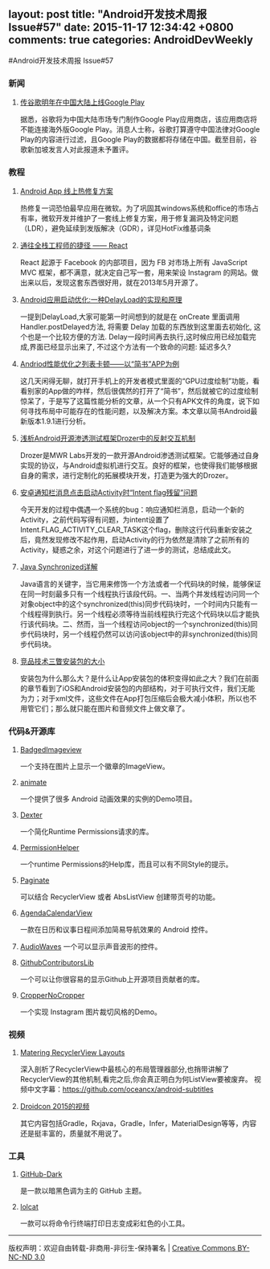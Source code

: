 layout: post
title: "Android开发技术周报 Issue#57"
date: 2015-11-17 12:34:42 +0800
comments: true
categories: AndroidDevWeekly
---

#Android开发技术周报 Issue#57

### 新闻

1. [传谷歌明年在中国大陆上线Google Play](http://tech.qq.com/a/20151120/060130.htm)

	据悉，谷歌将为中国大陆市场专门制作Google Play应用商店，该应用商店将不能连接海外版Google Play。消息人士称，谷歌打算遵守中国法律对Google Play的内容进行过滤，且Google Play的数据都将存储在中国。截至目前，谷歌新加坡发言人对此报道未予置评。

### 教程

1. [Android App 线上热修复方案](http://t.cn/RU1q22P)

	热修复一词恐怕最早应用在微软。为了巩固其windows系统和office的市场占有率，微软开发并维护了一套线上修复方案，用于修复漏洞及特定问题（LDR），避免延续到发版解决（GDR），详见HotFix维基词条

1. [通往全栈工程师的捷径 —— React](http://t.cn/RUuzmLI)

	React 起源于 Facebook 的内部项目，因为 FB 对市场上所有 JavaScript MVC 框架，都不满意，就决定自己写一套，用来架设 Instagram 的网站。做出来以后，发现这套东西很好用，就在2013年5月开源了。

1. [Android应用启动优化:一种DelayLoad的实现和原理](http://androidperformance.com/2015/11/18/Android-app-lunch-optimize-delay-load.html)

	一提到DelayLoad,大家可能第一时间想到的就是在 onCreate 里面调用 Handler.postDelayed方法, 将需要 Delay 加载的东西放到这里面去初始化, 这个也是一个比较方便的方法. Delay一段时间再去执行,这时候应用已经加载完成,界面已经显示出来了, 不过这个方法有一个致命的问题: 延迟多久?

1. [Andriod性能优化之列表卡顿——以“简书”APP为例](http://blog.csdn.net/zhaokaiqiang1992/article/details/49951095)

	这几天闲得无聊，就打开手机上的开发者模式里面的“GPU过度绘制”功能，看看别家的App做的咋样，然后很偶然的打开了“简书”，然后就被它的过度绘制惊呆了，于是写了这篇性能分析的文章，从一个只有APK文件的角度，说下如何寻找布局中可能存在的性能问题，以及解决方案。本文章以简书Android最新版本1.9.1进行分析。

1. [浅析Android开源渗透测试框架Drozer中的反射交互机制](http://www.freebuf.com/tools/86180.html)

	Drozer是MWR Labs开发的一款开源Android渗透测试框架。它能够通过自身实现的协议，与Android虚拟机进行交互。良好的框架，也使得我们能够根据自身的需求，进行定制化的拓展模块开发，打造更为强大的Drozer。

1. [安卓通知栏消息点击启动Activity时“Intent flag残留”问题](http://blog.piasy.com/Android-Notification-Pending-Intent-Bug/)

	今天开发的过程中偶遇一个系统的bug：响应通知栏消息，启动一个新的Activity，之前代码写得有问题，为intent设置了Intent.FLAG_ACTIVITY_CLEAR_TASK这个flag，删除这行代码重新安装之后，竟然发现修改不起作用，启动Activity的行为依然是清除了之前所有的Activity，疑惑之余，对这个问题进行了进一步的测试，总结成此文。

1. [Java Synchronized详解](http://www.cnblogs.com/GnagWang/archive/2011/02/27/1966606.html)

	Java语言的关键字，当它用来修饰一个方法或者一个代码块的时候，能够保证在同一时刻最多只有一个线程执行该段代码。一、当两个并发线程访问同一个对象object中的这个synchronized(this)同步代码块时，一个时间内只能有一个线程得到执行。另一个线程必须等待当前线程执行完这个代码块以后才能执行该代码块。二、然而，当一个线程访问object的一个synchronized(this)同步代码块时，另一个线程仍然可以访问该object中的非synchronized(this)同步代码块。

1. [竞品技术三瞥安装包的大小](http://t.cn/RUuySYD)

	安装包为什么那么大？是什么让App安装包的体积变得如此之大？我们在前面的章节看到了iOS和Android安装包的内部结构，对于可执行文件，我们无能为力；对于xml文件，这些文件在App打包压缩后会极大减小体积，所以也不用管它们；那么就只能在图片和音频文件上做文章了。

### 代码&开源库

1. [BadgedImageview](https://github.com/yesidlazaro/BadgedImageview)

	一个支持在图片上显示一个徽章的ImageView。

1. [animate](https://github.com/hitherejoe/animate)

	一个提供了很多 Android 动画效果的实例的Demo项目。

1. [Dexter](https://github.com/Karumi/Dexter)

	一个简化Runtime Permissions请求的库。

1. [PermissionHelper](https://github.com/k0shk0sh/PermissionHelper)

	一个runtime Permissions的Help库，而且可以有不同Style的提示。

1. [Paginate](https://github.com/MarkoMilos/Paginate)

	可以结合 RecyclerView 或者 AbsListView 创建带页号的功能。

1. [AgendaCalendarView](https://github.com/Tibolte/AgendaCalendarView)

	一款在日历和议事日程间添加简易导航效果的 Android 控件。

1. [AudioWaves](https://github.com/FireZenk/AudioWaves)	
	一个可以显示声音波形的控件。

1. [GithubContributorsLib](https://github.com/alorma/GithubContributorsLib)
	
	一个可以让你很容易的显示Github上开源项目贡献者的库。

1. [CropperNoCropper](https://github.com/jayrambhia/CropperNoCropper)

	一个实现 Instagram 图片裁切风格的Demo。

### 视频

1. [Matering RecyclerView Layouts](http://pan.baidu.com/s/1dDHNPT3)

	深入剖析了RecyclerView中最核心的布局管理器部分,也捎带讲解了RecyclerView的其他机制,看完之后,你会真正明白为何ListView要被废弃。 视频中文字幕：https://github.com/oceancx/android-subtitles

1. [Droidcon 2015的视频](https://skillsmatter.com/conferences/6712-droidcon-2015#skillscasts)

	其它内容包括Gradle，Rxjava，Gradle，Infer，MaterialDesign等等，内容还是挺丰富的，质量就不用说了。


### 工具

1. [GitHub-Dark](https://github.com/StylishThemes/GitHub-Dark)

	是一款以暗黑色调为主的 GitHub 主题。	

1. [lolcat](https://github.com/busyloop/lolcat)

	一款可以将命令行终端打印日志变成彩虹色的小工具。

----
版权声明：欢迎自由转载-非商用-非衍生-保持署名 | [Creative Commons BY-NC-ND 3.0](http://creativecommons.org/licenses/by-nc-nd/3.0/deed.zh3)